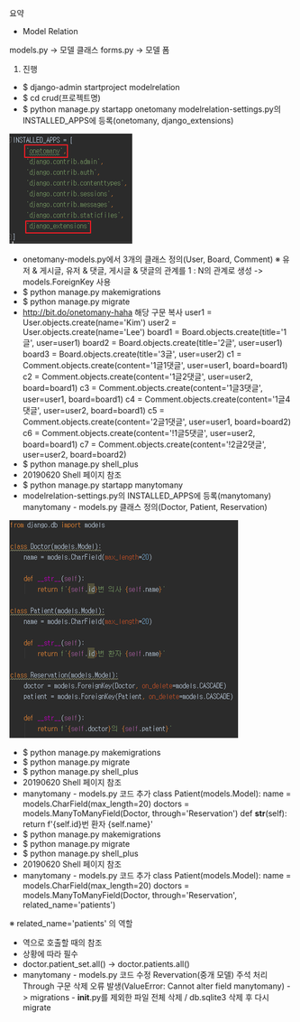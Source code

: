 요약
- Model Relation

models.py -> 모델 클래스
forms.py -> 모델 폼

1. 진행
- $ django-admin startproject modelrelation
- $ cd crud(프로젝트명)
- $ python manage.py startapp onetomany
modelrelation-settings.py의 INSTALLED_APPS에 등록(onetomany, django_extensions)

![1](.\images\1.png)

- onetomany-models.py에서 3개의 클래스 정의(User, Board, Comment)
※ 유저 & 게시글, 유저 & 댓글, 게시글 & 댓글의 관계를 1 : N의 관계로 생성 
-> models.ForeignKey 사용
- $ python manage.py makemigrations
- $ python manage.py migrate
- http://bit.do/onetomany-haha 해당 구문 복사
user1 = User.objects.create(name='Kim')
user2 = User.objects.create(name='Lee')
board1 = Board.objects.create(title='1글', user=user1)
board2 = Board.objects.create(title='2글', user=user1)
board3 = Board.objects.create(title='3글', user=user2)
c1 = Comment.objects.create(content='1글1댓글', user=user1, board=board1)
c2 = Comment.objects.create(content='1글2댓글', user=user2, board=board1)
c3 = Comment.objects.create(content='1글3댓글', user=user1, board=board1)
c4 = Comment.objects.create(content='1글4댓글', user=user2, board=board1)
c5 = Comment.objects.create(content='2글1댓글', user=user1, board=board2)
c6 = Comment.objects.create(content='!1글5댓글', user=user2, board=board1)
c7 = Comment.objects.create(content='!2글2댓글', user=user2, board=board2)
- $ python manage.py shell_plus
- 20190620 Shell 페이지 참조
- $ python manage.py startapp manytomany
- modelrelation-settings.py의 INSTALLED_APPS에 등록(manytomany)
manytomany - models.py 클래스 정의(Doctor, Patient, Reservation)

![2](.\images\2.png)

- $ python manage.py makemigrations
- $ python manage.py migrate
- $ python manage.py shell_plus
- 20190620 Shell 페이지 참조
- manytomany - models.py 코드 추가
class Patient(models.Model):
    name = models.CharField(max_length=20)
    doctors = models.ManyToManyField(Doctor, through='Reservation')
    def __str__(self):
        return f'{self.id}번 환자 {self.name}'
- $ python manage.py makemigrations
- $ python manage.py migrate
- $ python manage.py shell_plus
- 20190620 Shell 페이지 참조
- manytomany - models.py 코드 추가
class Patient(models.Model):
    name = models.CharField(max_length=20)
    doctors = models.ManyToManyField(Doctor, through='Reservation', related_name='patients')

※ related_name='patients' 의 역할
- 역으로 호출할 때의 참조
- 상황에 따라 필수
- doctor.patient_set.all() -> doctor.patients.all()
- manytomany - models.py 코드 수정
Revervation(중개 모델) 주석 처리
Through 구문 삭제
오류 발생(ValueError: Cannot alter field manytomany)
-> migrations - __init__.py를 제외한 파일 전체 삭제 / db.sqlite3 삭제 후 다시 migrate